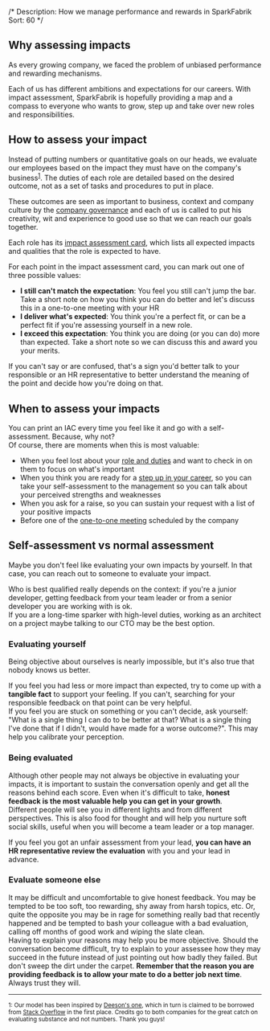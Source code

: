 /*
Description: How we manage performance and rewards in SparkFabrik
Sort: 60
*/

## Why assessing impacts

As every growing company, we faced the problem of unbiased performance and rewarding mechanisms.

Each of us has different ambitions and expectations for our careers. With impact assessment, SparkFabrik is hopefully providing a map and a compass to everyone who wants to grow, step up and take over new roles and responsibilities.

## How to assess your impact

Instead of putting numbers or quantitative goals on our heads, we evaluate our employees based on the impact they must have on the company's business<sup><a href="#fn1">1</a></sup>. The duties of each role are detailed based on the desired outcome, not as a set of tasks and procedures to put in place.

These outcomes are seen as important to business, context and company culture by the [company governance](../organization/governance.md) and each of us is called to put his creativity, wit and experience to good use so that we can reach our goals together.

Each role has its [impact assessment card](../organization/roles-accountabilities.md#per-role-accountabilities), which lists all expected impacts and qualities that the role is expected to have.

For each point in the impact assessment card, you can mark out one of three possible values:

* **I still can't match the expectation**: You feel you still can't jump the bar. Take a short note on how you think you can do better and let's discuss this in a one-to-one meeting with your HR
* **I deliver what's expected**: You think you're a perfect fit, or can be a perfect fit if you're assessing yourself in a new role.
* **I exceed this expectation**: You think you are doing (or you can do) more than expected. Take a short note so we can discuss this and award you your merits.

If you can't say or are confused, that's a sign you'd better talk to your responsible or an HR representative to better understand the meaning of the point and decide how you're doing on that.

## When to assess your impacts

You can print an IAC every time you feel like it and go with a self-assessment. Because, why not?  
Of course, there are moments when this is most valuable:

* When you feel lost about your [role and duties](../organization/roles-accountabilities.md) and want to check in on them to focus on what's important
* When you think you are ready for a [step up in your career](../working-at-sparkfabrik/career-advancement.md), so you can take your self-assessment to the management so you can talk about your perceived strengths and weaknesses
* When you ask for a raise, so you can sustain your request with a list of your positive impacts
* Before one of the [one-to-one meeting](../working-at-sparkfabrik/one-to-one-meetings.md) scheduled by the company

## Self-assessment vs normal assessment

Maybe you don't feel like evaluating your own impacts by yourself. In that case, you can reach out to someone to evaluate your impact.

Who is best qualified really depends on the context: if you're a junior developer, getting feedback from your team leader or from a senior developer you are working with is ok.  
If you are a long-time sparker with high-level duties, working as an architect on a project maybe talking to our CTO may be the best option.

### Evaluating yourself

Being objective about ourselves is nearly impossible, but it's also true that nobody knows us better.

If you feel you had less or more impact than expected, try to come up with a **tangible fact** to support your feeling. If you can't, searching for your responsible feedback on that point can be very helpful.  
If you feel you are stuck on something or you can't decide, ask yourself: "What is a single thing I can do to be better at that? What is a single thing I've done that if I didn't, would have made for a worse outcome?". This may help you calibrate your perception.

### Being evaluated

Although other people may not always be objective in evaluating your impacts, it is important to sustain the conversation openly and get all the reasons behind each score. Even when it's difficult to take, **honest feedback is the most valuable help you can get in your growth**.  
Different people will see you in different lights and from different perspectives. This is also food for thought and will help you nurture soft social skills, useful when you will become a team leader or a top manager.

If you feel you got an unfair assessment from your lead, **you can have an HR representative review the evaluation** with you and your lead in advance.

### Evaluate someone else

It may be difficult and uncomfortable to give honest feedback. You may be tempted to be too soft, too rewarding, shy away from harsh topics, etc. Or, quite the opposite you may be in rage for something really bad that recently happened and be tempted to bash your colleague with a bad evaluation, calling off months of good work and wiping the slate clean.  
Having to explain your reasons may help you be more objective. Should the conversation become difficult, try to explain to your assessee how they may succeed in the future instead of just pointing out how badly they failed. But don't sweep the dirt under the carpet. **Remember that the reason you are providing feedback is to allow your mate to do a better job next time**. Always trust they will.

---

<small><a name="fn1">1</a>: Our model has been inspired by [Deeson's one](https://handbook.deeson.co.uk/working-at-deeson/impact-assessment/), which in turn is claimed to be borrowed from [Stack Overflow](https://stackoverflow.com/company/salary/skills/web-developer?e=1&l=1) in the first place. Credits go to both companies for the great catch on evaluating substance and not numbers. Thank you guys!</small>